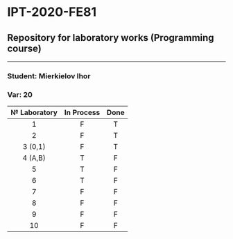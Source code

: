 # IPT-2020-FE81
## Repository for laboratory works (Programming course)
***
### Student: Mierkielov Ihor
### Var: 20 

| № Laboratory   | In Process  | Done | 
|:--------------:|:-----------:|:----:|
| 1              |      F      |   T  |
| 2              |      F      |   T  |
| 3 (0,1)        |      F      |   T  |
| 4 (A,B)        |      T      |   F  |
| 5              |      T      |   F  |
| 6              |      T      |   F  |
| 7              |      F      |   F  |
| 8              |      F      |   F  |
| 9              |      F      |   F  |
| 10             |      F      |   F  |
